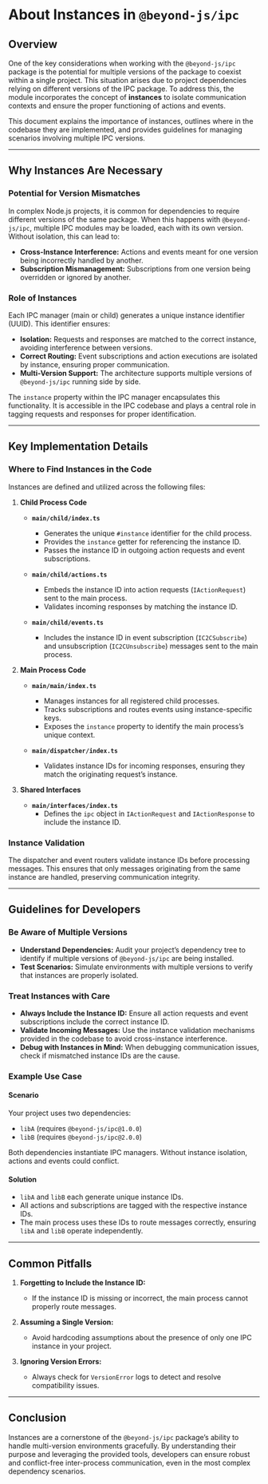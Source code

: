 # About Instances in `@beyond-js/ipc`

## Overview

One of the key considerations when working with the `@beyond-js/ipc` package is the potential for multiple versions of
the package to coexist within a single project. This situation arises due to project dependencies relying on different
versions of the IPC package. To address this, the module incorporates the concept of **instances** to isolate
communication contexts and ensure the proper functioning of actions and events.

This document explains the importance of instances, outlines where in the codebase they are implemented, and provides
guidelines for managing scenarios involving multiple IPC versions.

---

## Why Instances Are Necessary

### Potential for Version Mismatches

In complex Node.js projects, it is common for dependencies to require different versions of the same package. When this
happens with `@beyond-js/ipc`, multiple IPC modules may be loaded, each with its own version. Without isolation, this
can lead to:

-   **Cross-Instance Interference:** Actions and events meant for one version being incorrectly handled by another.
-   **Subscription Mismanagement:** Subscriptions from one version being overridden or ignored by another.

### Role of Instances

Each IPC manager (main or child) generates a unique instance identifier (UUID). This identifier ensures:

-   **Isolation:** Requests and responses are matched to the correct instance, avoiding interference between versions.
-   **Correct Routing:** Event subscriptions and action executions are isolated by instance, ensuring proper
    communication.
-   **Multi-Version Support:** The architecture supports multiple versions of `@beyond-js/ipc` running side by side.

The `instance` property within the IPC manager encapsulates this functionality. It is accessible in the IPC codebase and
plays a central role in tagging requests and responses for proper identification.

---

## Key Implementation Details

### Where to Find Instances in the Code

Instances are defined and utilized across the following files:

1. **Child Process Code**

    - **`main/child/index.ts`**

        - Generates the unique `#instance` identifier for the child process.
        - Provides the `instance` getter for referencing the instance ID.
        - Passes the instance ID in outgoing action requests and event subscriptions.

    - **`main/child/actions.ts`**

        - Embeds the instance ID into action requests (`IActionRequest`) sent to the main process.
        - Validates incoming responses by matching the instance ID.

    - **`main/child/events.ts`**

        - Includes the instance ID in event subscription (`IC2CSubscribe`) and unsubscription (`IC2CUnsubscribe`)
          messages sent to the main process.

2. **Main Process Code**

    - **`main/main/index.ts`**

        - Manages instances for all registered child processes.
        - Tracks subscriptions and routes events using instance-specific keys.
        - Exposes the `instance` property to identify the main process’s unique context.

    - **`main/dispatcher/index.ts`**

        - Validates instance IDs for incoming responses, ensuring they match the originating request’s instance.

3. **Shared Interfaces**

    - **`main/interfaces/index.ts`**
        - Defines the `ipc` object in `IActionRequest` and `IActionResponse` to include the instance ID.

### Instance Validation

The dispatcher and event routers validate instance IDs before processing messages. This ensures that only messages
originating from the same instance are handled, preserving communication integrity.

---

## Guidelines for Developers

### Be Aware of Multiple Versions

-   **Understand Dependencies:** Audit your project’s dependency tree to identify if multiple versions of
    `@beyond-js/ipc` are being installed.
-   **Test Scenarios:** Simulate environments with multiple versions to verify that instances are properly isolated.

### Treat Instances with Care

-   **Always Include the Instance ID:** Ensure all action requests and event subscriptions include the correct instance
    ID.
-   **Validate Incoming Messages:** Use the instance validation mechanisms provided in the codebase to avoid
    cross-instance interference.
-   **Debug with Instances in Mind:** When debugging communication issues, check if mismatched instance IDs are the
    cause.

### Example Use Case

#### Scenario

Your project uses two dependencies:

-   `libA` (requires `@beyond-js/ipc@1.0.0`)
-   `libB` (requires `@beyond-js/ipc@2.0.0`)

Both dependencies instantiate IPC managers. Without instance isolation, actions and events could conflict.

#### Solution

-   `libA` and `libB` each generate unique instance IDs.
-   All actions and subscriptions are tagged with the respective instance IDs.
-   The main process uses these IDs to route messages correctly, ensuring `libA` and `libB` operate independently.

---

## Common Pitfalls

1. **Forgetting to Include the Instance ID:**

    - If the instance ID is missing or incorrect, the main process cannot properly route messages.

2. **Assuming a Single Version:**

    - Avoid hardcoding assumptions about the presence of only one IPC instance in your project.

3. **Ignoring Version Errors:**

    - Always check for `VersionError` logs to detect and resolve compatibility issues.

---

## Conclusion

Instances are a cornerstone of the `@beyond-js/ipc` package’s ability to handle multi-version environments gracefully.
By understanding their purpose and leveraging the provided tools, developers can ensure robust and conflict-free
inter-process communication, even in the most complex dependency scenarios.

